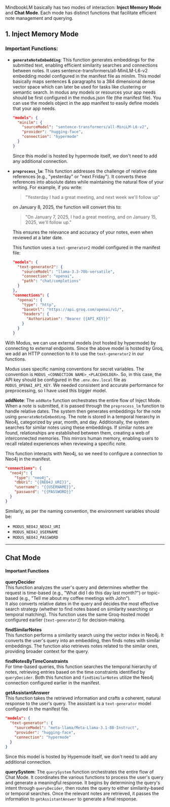 
MindbookLM basically has two modes of interaction: **Inject Memory Mode** and **Chat Mode**. Each mode has distinct functions that facilitate efficient note management and querying.

## 1. Inject Memory Mode

### Important Functions:

- **`generateNoteEmbedding`**: This function generates embeddings for the submitted text, enabling efficient similarity searches and connections between notes. It uses sentence-transformers/all-MiniLM-L6-v2 embedding model configured in the manifest file as minilm. This model basically maps sentences & paragraphs to a 384 dimensional dense vector space which can later be used for tasks like clustering or semantic search. In modus any models or resources your app needs should be first configured in the modus.json file (the manifest file). You can use the models object in the app manifest to easily define models that your app needs.

  ```json
  "models": {
    "minilm": {
      "sourceModel": "sentence-transformers/all-MiniLM-L6-v2",
      "provider": "hugging-face",
      "connection": "hypermode"
    }
  }
  ```
  
  Since this model is hosted by hypermode itself, we don't need to add any additional connection.  

- **`preprocess_lm`**: This function addresses the challenge of relative date references (e.g., "yesterday" or "next Friday"). It converts these references into absolute dates while maintaining the natural flow of your writing. For example, if you write:  

  > "Yesterday I had a great meeting, and next week we'll follow up"  

  on January 8, 2025, the function will convert this to:  

  > "On January 7, 2025, I had a great meeting, and on January 15, 2025, we'll follow up."  

  This ensures the relevance and accuracy of your notes, even when reviewed at a later date.  

  This function uses a `text-generator2` model configured in the manifest file:  

  ```json
  "models": {
    "text-generator2": {
      "sourceModel": "llama-3.3-70b-versatile",
      "connection": "openai",
      "path": "chat/completions"
    }
  },
  "connections": {
    "openai": {
      "type": "http",
      "baseUrl": "https://api.groq.com/openai/v1/",
      "headers": {
        "Authorization": "Bearer {{API_KEY}}"
      }
    }
  }

With Modus, we can use external models (not hosted by hypermode) by connecting to external endpoints. Since the above model is hosted by Groq, we add an HTTP connection to it to use the `text-generator2` in our functions.  

Modus uses specific naming conventions for secret variables. The convention is `MODUS_<CONNECTION NAME>_<PLACEHOLDER>`. So, in this case, the API key should be configured in the `.env.dev.local` file as `MODUS_OPENAI_API_KEY`. We needed consistent and accurate performance for preprocessing, so I have used this bigger model.  

**addNote**: The `addNote` function orchestrates the entire flow of Inject Mode. When a note is submitted, it is passed through the `preprocess_lm` function to handle relative dates. The system then generates embeddings for the note using `generateNoteEmbedding`. The note is stored in a temporal hierarchy in Neo4j, categorized by year, month, and day. Additionally, the system searches for similar notes using these embeddings. If similar notes are found, relationships are established between them, creating a web of interconnected memories. This mirrors human memory, enabling users to recall related experiences when reviewing a specific note.  

This function interacts with Neo4j, so we need to configure a connection to Neo4j in the manifest.  

```json
"connections": {
  "neo4j": {
    "type": "neo4j",
    "dbUri": "{{NEO4J_URI}}",
    "username": "{{USERNAME}}",
    "password": "{{PASSWORD}}"
  }
}
```

Similarly, as per the naming convention, the environment variables should be:  
- `MODUS_NEO4J_NEO4J_URI`  
- `MODUS_NEO4J_USERNAME`  
- `MODUS_NEO4J_PASSWORD`  

---

## Chat Mode  

#### **Important Functions**  

**queryDecider**  
This function analyzes the user's query and determines whether the request is time-based (e.g., "What did I do this day last month?") or topic-based (e.g., "Tell me about my coffee meetings with John").  
It also converts relative dates in the query and decides the most effective search strategy (whether to find notes based on similarity searching or temporal matching). This function uses the same Groq-hosted model configured earlier (`text-generator2`) for decision-making.  

**findSimilarNotes**  
This function performs a similarity search using the vector index in Neo4j. It converts the user's query into an embedding, then finds notes with similar embeddings. The function also retrieves notes related to the similar ones, providing broader context for the query.  

**findNotesByTimeConstraints**  
For time-based queries, this function searches the temporal hierarchy of notes, retrieving entries based on the time constraints identified by `queryDecider`. Both this function and `findSimilarNotes` utilize the Neo4j connection configured earlier in the manifest.  

**getAssistantAnswer**  
This function takes the retrieved information and crafts a coherent, natural response to the user's query. The assistant is a `text-generator` model configured in the manifest file.  

```json
"models": {
  "text-generator": {
    "sourceModel": "meta-llama/Meta-Llama-3.1-8B-Instruct",
    "provider": "hugging-face",
    "connection": "hypermode"
  }
}
```
Since this model is hosted by Hypemode itself, we don't need to add any additional connection.

**querySystem**: The `querySystem` function orchestrates the entire flow of Chat Mode. It coordinates the various functions to process the user's query and generate a meaningful response. It begins by determining the query's intent through `queryDecider`, then routes the query to either similarity-based or temporal searches. Once the relevant notes are retrieved, it passes the information to `getAssistantAnswer` to generate a final response.